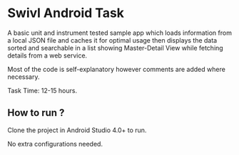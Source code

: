 # Swivl Android Task
A basic unit and instrument tested sample app which loads information from a local JSON file and caches it for optimal usage then displays the data sorted and searchable in a list showing Master-Detail View while fetching details from a web service. 

Most of the code is self-explanatory however comments are added where necessary.

Task Time: 12-15 hours.

 ## How to run ?

Clone the project in Android Studio 4.0+ to run.

No extra configurations needed.
